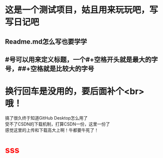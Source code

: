 # 这是一个测试项目，姑且用来玩玩吧，写写日记吧
## Readme.md怎么写也要学学
## #号可以用来定义标题，一个#+空格开头就是最大的字号，##+空格就是比较大的字号
# 换行回车是没用的，要后面补个&lt;br>哦！
搞了很久终于知道GitHub Desktop怎么用了<br>
受不了CSDN的下载机制，打算CSDN一份，这里一份了<br>
感觉这里的上传和下载高大上啊！牛都要牛死了！<br>
<h1 style="color:red">sss</h1?
